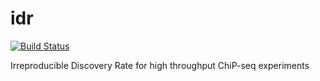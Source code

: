 idr
===
[![Build Status](https://travis-ci.org/nikhilRP/idr.svg?branch=master)](https://travis-ci.org/nikhilRP/idr)

Irreproducible Discovery Rate for high throughput ChiP-seq experiments
